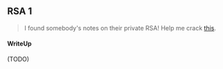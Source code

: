 ## RSA 1

> I found somebody's notes on their private RSA! Help me crack [this](./728709a5ea4558ac0b15d9f4d94078d670ebfb46_ciphertext1.txt).

#### WriteUp

(TODO)